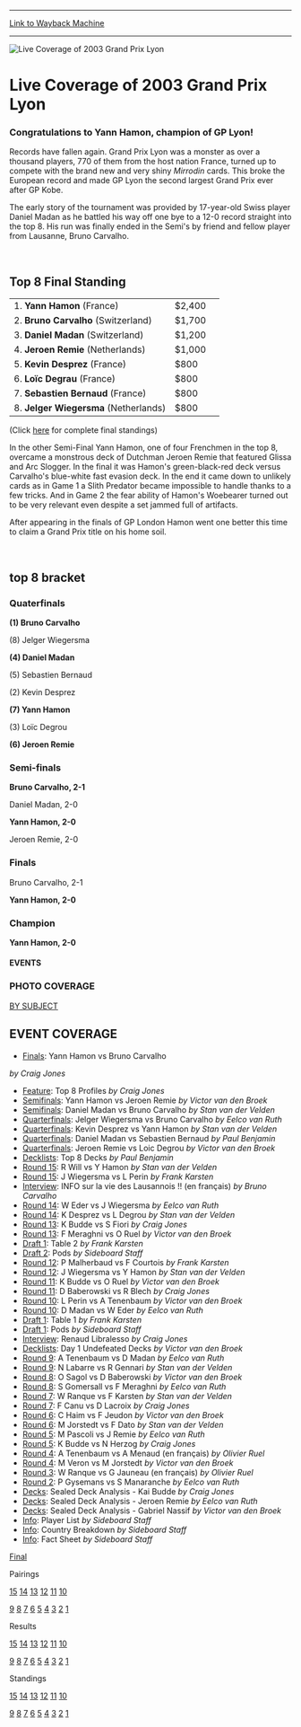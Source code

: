 
---
[Link to Wayback Machine](https://web.archive.org/web/20151205235655/http://magic.wizards.com/en/events/coverage/gplyo03)

[_metadata_:description]:- "Congratulations to Yann Hamon, champion of GP Lyon!"
[_metadata_:generator]:- "Drupal 7 (http://drupal.org)"
[_metadata_:node]:- "779281"
[_metadata_:source]:- "div-block-system-main"
[_metadata_:title]:- "Live Coverage of 2003 Grand Prix Lyon"
[_metadata_:wayback_capture_timestamp]:- "2015-12-05 23:56:55"
[_metadata_:wayback_raw_url]:- "https://web.archive.org/web/20151205235655id_/http://magic.wizards.com/en/events/coverage/gplyo03"
[_metadata_:wayback_url]:- "http://magic.wizards.com/en/events/coverage/gplyo03"
---







![Live Coverage of 2003 Grand Prix Lyon](https://media.magic.wizards.com/images/banner/large_1.jpg)





Live Coverage of 2003 Grand Prix Lyon
=====================================












### Congratulations to Yann Hamon, champion of GP Lyon!


Records have fallen again. Grand Prix Lyon was a monster as over a thousand players, 770 of them from the host nation France, turned up to compete with the brand new and very shiny *Mirrodin* cards. This broke the European record and made GP Lyon the second largest Grand Prix ever after GP Kobe.


The early story of the tournament was provided by 17-year-old Swiss player Daniel Madan as he battled his way off one bye to a 12-0 record straight into the top 8. His run was finally ended in the Semi's by friend and fellow player from Lausanne, Bruno Carvalho.


 



Top 8 Final Standing
--------------------




|  |  |  |
| --- | --- | --- |
| 1. **Yann Hamon** (France) | $2,400 |
| 2. **Bruno Carvalho** (Switzerland) | $1,700 |
| 3. **Daniel Madan** (Switzerland) | $1,200 |
| 4. **Jeroen Remie** (Netherlands) | $1,000 |
| 5. **Kevin Desprez** (France) | $800 |
| 6. **Loïc Degrau** (France) | $800 |
| 7. **Sebastien Bernaud** (France) | $800 |
| 8. **Jelger Wiegersma** (Netherlands) | $800 |


(Click [here](/en/articles/archive/event-coverage/final-standings-2003-10-26) for complete final standings)


In the other Semi-Final Yann Hamon, one of four Frenchmen in the top 8, overcame a monstrous deck of Dutchman Jeroen Remie that featured Glissa and Arc Slogger. In the final it was Hamon's green-black-red deck versus Carvalho's blue-white fast evasion deck. In the end it came down to unlikely cards as in Game 1 a Slith Predator became impossible to handle thanks to a few tricks. And in Game 2 the fear ability of Hamon's Woebearer turned out to be very relevant even despite a set jammed full of artifacts.

After appearing in the finals of GP London Hamon went one better this time to claim a Grand Prix title on his home soil.


 

top 8 bracket
-------------





### Quaterfinals





**(1) Bruno Carvalho**




(8) Jelger Wiegersma






**(4) Daniel Madan**




(5) Sebastien Bernaud






(2) Kevin Desprez




**(7) Yann Hamon**






(3) Loïc Degrou




**(6) Jeroen Remie**







### Semi-finals





**Bruno Carvalho, 2-1**




Daniel Madan, 2-0






**Yann Hamon, 2-0**




Jeroen Remie, 2-0







### Finals





Bruno Carvalho, 2-1




**Yann Hamon, 2-0**







### Champion





**Yann Hamon, 2-0**














#### EVENTS


### PHOTO COVERAGE


[BY SUBJECT](/en/articles/archive/event-coverage/2003-grand-prix-lyon-photo-coverage-2003-10-23)









EVENT COVERAGE
--------------



* [Finals](/en/articles/archive/event-coverage/finals-2003-10-26): Yann Hamon vs Bruno Carvalho

 *by Craig Jones*
* [Feature](/en/articles/archive/event-coverage/top-8-profiles-2003-10-26): Top 8 Profiles
 *by Craig Jones*
* [Semifinals](/en/articles/archive/event-coverage/semifinals-2003-10-26-0): Yann Hamon vs Jeroen Remie
 *by Victor van den Broek*
* [Semifinals](/en/articles/archive/event-coverage/semifinals-2003-10-26): Daniel Madan vs Bruno Carvalho
 *by Stan van der Velden*
* [Quarterfinals](/en/articles/archive/event-coverage/quarterfinals-2003-10-26-3): Jelger Wiegersma vs Bruno Carvalho
 *by Eelco van Ruth*
* [Quarterfinals](/en/articles/archive/event-coverage/quarterfinals-2003-10-26-2): Kevin Desprez vs Yann Hamon
 *by Stan van der Velden*
* [Quarterfinals](/en/articles/archive/event-coverage/quarterfinals-2003-10-26-1): Daniel Madan vs Sebastien Bernaud
 *by Paul Benjamin*
* [Quarterfinals](/en/articles/archive/event-coverage/quarterfinals-2003-10-26-0): Jeroen Remie vs Loic Degrou
 *by Victor van den Broek*
* [Decklists](/en/articles/archive/event-coverage/2003-grand-prix-lyon-top-8-decks-2003-10-26): Top 8 Decks
 *by Paul Benjamin*
* [Round 15](/en/articles/archive/event-coverage/round-15-feature-match-2003-10-26-0): R Will vs Y Hamon
 *by Stan van der Velden*
* [Round 15](/en/articles/archive/event-coverage/round-15-feature-match-2003-10-26): J Wiegersma vs L Perin
 *by Frank Karsten*
* [Interview](/en/node/778976): INFO sur la vie des Lausannois !! (en français)
 *by Bruno Carvalho*
* [Round 14](/en/articles/archive/event-coverage/round-14-feature-match-2003-10-26-0): W Eder vs J Wiegersma
 *by Eelco van Ruth*
* [Round 14](/en/articles/archive/event-coverage/round-14-feature-match-2003-10-26): K Desprez vs L Degrou
 *by Stan van der Velden*
* [Round 13](/en/articles/archive/event-coverage/round-13-feature-match-2003-10-26-0): K Budde vs S Fiori
 *by Craig Jones*
* [Round 13](/en/articles/archive/event-coverage/round-13-feature-match-2003-10-26): F Meraghni vs O Ruel
 *by Victor van den Broek*
* [Draft 1](/en/articles/archive/event-coverage/draft-2-table-2-2003-10-26): Table 2
 *by Frank Karsten*
* [Draft 2](/en/articles/archive/event-coverage/draft-2-pods-2003-10-26): Pods
 *by Sideboard Staff*
* [Round 12](/en/articles/archive/event-coverage/round-12-feature-match-2003-10-26-0): P Malherbaud vs F Courtois
 *by Frank Karsten*
* [Round 12](/en/articles/archive/event-coverage/round-12-feature-match-2003-10-26): J Wiegersma vs Y Hamon
 *by Stan van der Velden*
* [Round 11](/en/articles/archive/event-coverage/round-11-feature-match-2003-10-26-0): K Budde vs O Ruel
 *by Victor van den Broek*
* [Round 11](/en/articles/archive/event-coverage/round-11-feature-match-2003-10-26): D Baberowski vs R Blech
 *by Craig Jones*
* [Round 10](/en/articles/archive/event-coverage/round-10-feature-match-2003-10-26-0): L Perin vs A Tenenbaum
 *by Victor van den Broek*
* [Round 10](/en/articles/archive/event-coverage/round-10-feature-match-2003-10-26): D Madan vs W Eder
 *by Eelco van Ruth*
* [Draft 1](/en/articles/archive/event-coverage/draft-1-table-1-2003-10-26): Table 1
 *by Frank Karsten*
* [Draft 1](/en/articles/archive/event-coverage/draft-1-pods-2003-10-26): Pods
 *by Sideboard Staff*
* [Interview](/en/articles/archive/event-coverage/interview-renaud-libralesso-2003-10-26): Renaud Libralesso
 *by Craig Jones*
* [Decklists](/en/articles/archive/event-coverage/day-1-undefeated-decks-2003-10-26): Day 1 Undefeated Decks
 *by Victor van den Broek*
* [Round 9](/en/articles/archive/event-coverage/round-9-feature-match-2003-10-25-0): A Tenenbaum vs D Madan
 *by Eelco van Ruth*
* [Round 9](/en/articles/archive/event-coverage/round-9-feature-match-2003-10-25): N Labarre vs R Gennari
 *by Stan van der Velden*
* [Round 8](/en/articles/archive/event-coverage/round-8-feature-match-2003-10-25): O Sagol vs D Baberowski
 *by Victor van den Broek*
* [Round 8](/en/articles/archive/event-coverage/round-8-feature-match-sam-gomersall-vs-farid-meraghni-2003-10-25): S Gomersall vs F Meraghni
 *by Eelco van Ruth*
* [Round 7](/en/articles/archive/event-coverage/round-6-feature-match-2003-10-25-1): W Ranque vs F Karsten
 *by Stan van der Velden*
* [Round 7](/en/articles/archive/event-coverage/round-7-feature-match-2003-10-25): F Canu vs D Lacroix
 *by Craig Jones*
* [Round 6](/en/articles/archive/event-coverage/round-6-feature-match-2003-10-25-0): C Haim vs F Jeudon
 *by Victor van den Broek*
* [Round 6](/en/articles/archive/event-coverage/round-6-feature-match-2003-10-25): M Jorstedt vs F Dato
 *by Stan van der Velden*
* [Round 5](/en/articles/archive/event-coverage/round-5-feature-match-2003-10-25-0): M Pascoli vs J Remie
 *by Eelco van Ruth*
* [Round 5](/en/articles/archive/event-coverage/round-5-feature-match-2003-10-25): K Budde vs N Herzog
 *by Craig Jones*
* [Round 4](/en/articles/archive/event-coverage/autour-de-4-feature-match-2003-10-25): A Tenenbaum vs A Menaud (en français)
 *by Olivier Ruel*
* [Round 4](/en/articles/archive/event-coverage/round-4-feature-match-2003-10-25): M Veron vs M Jorstedt
 *by Victor van den Broek*
* [Round 3](/en/articles/archive/event-coverage/autour-de-4-allumette-d%C3%A9crite-2003-10-25): W Ranque vs G Jauneau (en français)
 *by Olivier Ruel*
* [Round 2](/en/articles/archive/event-coverage/round-two-feature-match-peter-gysemans-vs-stephane-manaranche-2003): P Gysemans vs S Manaranche
 *by Eelco van Ruth*
* [Decks](/en/node/778826): Sealed Deck Analysis - Kai Budde
 *by Craig Jones*
* [Decks](/en/node/778821): Sealed Deck Analysis - Jeroen Remie
 *by Eelco van Ruth*
* [Decks](/en/node/778811): Sealed Deck Analysis - Gabriel Nassif
 *by Victor van den Broek*
* [Info](/en/articles/archive/event-coverage/2003-grand-prix-lyon-player-list-2003-10-25): Player List
 *by Sideboard Staff*
* [Info](/en/articles/archive/event-coverage/country-breakdown-2003-10-25): Country Breakdown
 *by Sideboard Staff*
* [Info](/en/articles/archive/feature/grand-prix-lyon-2003-10-25): Fact Sheet
 *by Sideboard Staff*




[Final](/en/articles/archive/event-coverage/final-standings-2003-10-26)




Pairings


[15](/en/articles/archive/event-coverage/round-15-pairings-2003-10-26) [14](/en/articles/archive/event-coverage/round-14-pairings-2003-10-26) [13](/en/articles/archive/event-coverage/round-13-pairings-2003-10-26) [12](/en/articles/archive/event-coverage/round-12-pairings-2003-10-26) [11](/en/articles/archive/event-coverage/round-11-pairings-2003-10-26) [10](/en/articles/archive/event-coverage/round-10-pairings-2003-10-26)


[9](/en/articles/archive/event-coverage/round-9-pairings-2003-10-25) [8](/en/articles/archive/event-coverage/round-8-pairings-2003-10-25) [7](/en/articles/archive/event-coverage/round-7-pairings-2003-10-25) [6](/en/articles/archive/event-coverage/round-6-pairings-2003-10-25) [5](/en/articles/archive/event-coverage/round-5-pairings-2003-10-25) [4](/en/articles/archive/event-coverage/round-4-pairings-2003-10-25) [3](/en/articles/archive/event-coverage/round-3-pairings-2003-10-25) [2](/en/articles/archive/event-coverage/round-2-pairings-2003-10-25) [1](/en/articles/archive/event-coverage/round-1-pairings-2003-10-25)




Results


[15](/en/articles/archive/event-coverage/round-15-results-2003-10-26) [14](/en/articles/archive/event-coverage/round-14-results-2003-10-26) [13](/en/articles/archive/event-coverage/round-13-results-2003-10-26) [12](/en/articles/archive/event-coverage/round-12-results-2003-10-26) [11](/en/articles/archive/event-coverage/round-11-results-2003-10-26) [10](/en/articles/archive/event-coverage/round-10-results-2003-10-26)


[9](/en/articles/archive/event-coverage/round-9-results-2003-10-25) [8](/en/articles/archive/event-coverage/round-8-results-2003-10-25) [7](/en/articles/archive/event-coverage/round-7-results-2003-10-25) [6](/en/articles/archive/event-coverage/round-6-results-2003-10-25) [5](/en/articles/archive/event-coverage/round-5-results-2003-10-25) [4](/en/articles/archive/event-coverage/round-4-results-2003-10-25) [3](/en/articles/archive/event-coverage/round-3-results-2003-10-25) [2](/en/articles/archive/event-coverage/round-2-results-2003-10-25) [1](/en/articles/archive/event-coverage/round-1-results-2003-10-25)




Standings


[15](/en/articles/archive/event-coverage/round-15-standings-2003-10-26) [14](/en/articles/archive/event-coverage/round-14-standings-2003-10-26) [13](/en/articles/archive/event-coverage/round-13-standings-2003-10-26) [12](/en/articles/archive/event-coverage/round-12-standings-2003-10-26) [11](/en/articles/archive/event-coverage/round-11-standings-2003-10-26) [10](/en/articles/archive/event-coverage/round-10-standings-2003-10-26)


[9](/en/articles/archive/event-coverage/round-9-standings-2003-10-25) [8](/en/articles/archive/event-coverage/round-8-standings-2003-10-25) [7](/en/articles/archive/event-coverage/round-7-standings-2003-10-25) [6](/en/articles/archive/event-coverage/round-6-standings-2003-10-25) [5](/en/articles/archive/event-coverage/round-5-standings-2003-10-25) [4](/en/articles/archive/event-coverage/round-4-standings-2003-10-25) [3](/en/articles/archive/event-coverage/round-3-standings-2003-10-25) [2](/en/articles/archive/event-coverage/round-2-standings-2003-10-25) [1](/en/articles/archive/event-coverage/round-1-standings-2003-10-25)





 

